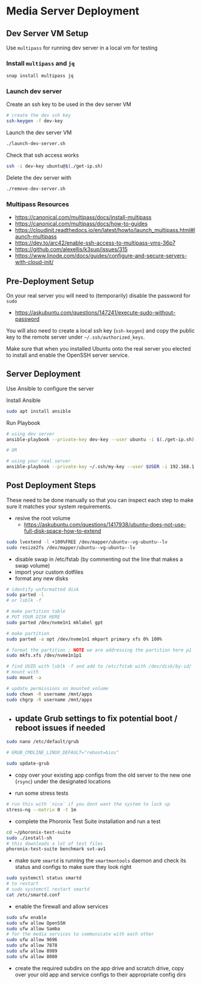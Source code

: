 # Media Server Deployment

## Dev Server VM Setup

Use `multipass` for running dev server in a local vm for testing

### Install `multipass` and `jq`

```bash
snap install multipass jq
```

### Launch dev server

Create an ssh key to be used in the dev server VM

```bash
# create the dev ssh key
ssh-keygen -f dev-key
```

Launch the dev server VM

```bash
./launch-dev-server.sh
```

Check that ssh access works

```bash
ssh -i dev-key ubuntu@$(./get-ip.sh)
````

Delete the dev server with

```bash
./remove-dev-server.sh
```

### Multipass Resources

- https://canonical.com/multipass/docs/install-multipass
- https://canonical.com/multipass/docs/how-to-guides
- https://cloudinit.readthedocs.io/en/latest/howto/launch_multipass.html#launch-multipass
- https://dev.to/arc42/enable-ssh-access-to-multipass-vms-36p7
- https://github.com/alexellis/k3sup/issues/315
- https://www.linode.com/docs/guides/configure-and-secure-servers-with-cloud-init/

## Pre-Deployment Setup

On your real server you will need to (temporarily) disable the password for `sudo`

- https://askubuntu.com/questions/147241/execute-sudo-without-password

You will also need to create a local ssh key (`ssh-keygen`) and copy the public key to the remote server under `~/.ssh/authorized_keys`.

Make sure that when you installed Ubuntu onto the real server you elected to install and enable the OpenSSH server service.

## Server Deployment

Use Ansible to configure the server

Install Ansible

```bash
sudo apt install ansible
```
Run Playbook

```bash
# using dev server
ansible-playbook --private-key dev-key --user ubuntu -i $(./get-ip.sh), playbook.yaml

# OR

# using your real server
ansible-playbook --private-key ~/.ssh/my-key --user $USER -i 192.168.1.2, playbook.yaml
```

## Post Deployment Steps

These need to be done manually so that you can inspect each step to make sure it matches your system requirements.

- resive the root volume
  - https://askubuntu.com/questions/1417938/ubuntu-does-not-use-full-disk-space-how-to-extend

```bash
sudo lvextend -l +100%FREE /dev/mapper/ubuntu--vg-ubuntu--lv
sudo resize2fs /dev/mapper/ubuntu--vg-ubuntu--lv
```

- disable swap in /etc/fstab (by commenting out the line that makes a swap volume)
- import your custom dotfiles
- format any new disks

```bash
# identify unformatted disk
sudo parted -l
# or lsblk -f

# make partition table
# PUT YOUR DISK HERE
sudo parted /dev/nvme1n1 mklabel gpt

# make partition
sudo parted -a opt /dev/nvme1n1 mkpart primary xfs 0% 100%

# format the partition ; NOTE we are addressing the partition here p1
sudo mkfs.xfs /dev/nvme1n1p1

# find UUID with lsblk -f and add to /etc/fstab with /dev/disk/by-id/
# mount with
sudo mount -a

# update permissions on mounted volume
sudo chown -R username /mnt/apps
sudo chgrp -R username /mnt/apps
```

- update Grub settings to fix potential boot / reboot issues if needed
  -
```bash
sudo nano /etc/default/grub

# GRUB_CMDLINE_LINUX_DEFAULT="reboot=bios"

sudo update-grub
```

- copy over your existing app configs from the old server to the new one (`rsync`) under the designated locations

- run some stress tests

```bash
# run this with `nice` if you dont want the system to lock up
stress-ng --matrix 0 -t 1m
```

- complete the Phoronix Test Suite installation and run a test

```bash
cd ~/phoronix-test-suite
sudo ./install-sh
# this downloads a lot of test files
phoronix-test-suite benchmark svt-av1
```

- make sure `smartd` is running the `smartmontools` daemon and check its status and configs to make sure they look right

```bash
sudo systemctl status smartd
# to restart
# sudo systemctl restart smartd
cat /etc/smartd.conf
```

- enable the firewall and allow services

```bash
sudo ufw enable
sudo ufw allow OpenSSH
sudo ufw allow Samba
# for the media services to communicate with each other
sudo ufw allow 9696
sudo ufw allow 7878
sudo ufw allow 8989
sudo ufw allow 8080
```

- create the required subdirs on the app drive and scratch drive, copy over your old app and service configs to their appropriate config dirs

